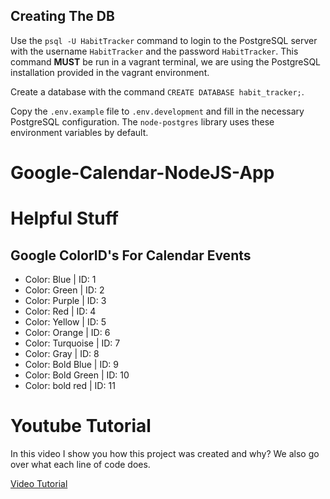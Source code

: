 ## Creating The DB

Use the `psql -U HabitTracker` command to login to the PostgreSQL server with the username `HabitTracker` and the password `HabitTracker`. This command **MUST** be run in a vagrant terminal, we are using the PostgreSQL installation provided in the vagrant environment.

Create a database with the command `CREATE DATABASE habit_tracker;`.

Copy the `.env.example` file to `.env.development` and fill in the necessary PostgreSQL configuration. The `node-postgres` library uses these environment variables by default.

# Google-Calendar-NodeJS-App

# Helpful Stuff

## Google ColorID's For Calendar Events

- Color: Blue | ID: 1
- Color: Green | ID: 2
- Color: Purple | ID: 3
- Color: Red | ID: 4
- Color: Yellow | ID: 5
- Color: Orange | ID: 6
- Color: Turquoise | ID: 7
- Color: Gray | ID: 8
- Color: Bold Blue | ID: 9
- Color: Bold Green | ID: 10
- Color: bold red | ID: 11

# Youtube Tutorial

In this video I show you how this project was created and why? We also go over what each line of code does.

[Video Tutorial](https://www.youtube.com/watch?v=zrLf4KMs71E)